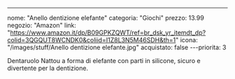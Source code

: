 ---
nome: "Anello dentizione elefante"
categoria: "Giochi"
prezzo: 13.99
negozio: "Amazon"
link: "https://www.amazon.it/dp/B09GPKZQWT/ref=br_dsk_yr_itemdt_dp?colid=3QGQUT8WCNDK0&coliid=I1Z8L3N5M46SDH&th=1"
icona: "/images/stuff/Anello dentizione elefante.jpg"
acquistato: false
---priorita: 3

Dentaruolo Nattou a forma di elefante con parti in silicone, sicuro e divertente per la dentizione.
